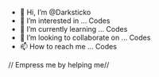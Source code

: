 - 👋 Hi, I’m @Darksticko
- 👀 I’m interested in ... Codes
- 🌱 I’m currently learning ... Codes
- 💞️ I’m looking to collaborate on ... Codes
- 📫 How to reach me ... Codes

// Empress me by helping me//

<!---
Darksticko/Darksticko is a ✨ special ✨ repository because its `README.md` (this file) appears on your GitHub profile.
You can click the Preview link to take a look at your changes.
--->
